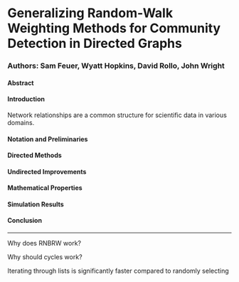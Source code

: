 # Generalizing Random-Walk Weighting Methods for Community Detection in Directed Graphs

### Authors: Sam Feuer, Wyatt Hopkins, David Rollo, John Wright

#### Abstract



#### Introduction

Network relationships are a common structure for scientific data in various domains.


#### Notation and Preliminaries



#### Directed Methods



#### Undirected Improvements



#### Mathematical Properties



#### Simulation Results



#### Conclusion



---

Why does RNBRW work?

Why should cycles work?

Iterating through lists is significantly faster compared to randomly selecting


